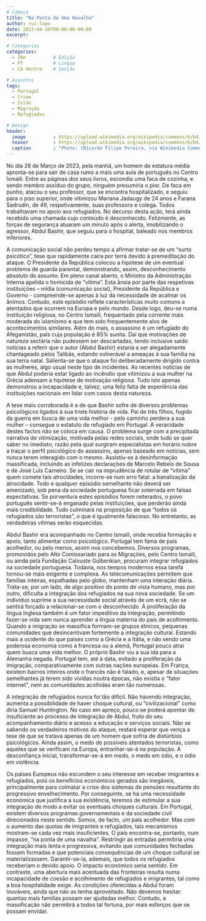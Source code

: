 ```yaml
---
# Cabeça
title: "Na Ponta de Uma Navalha"
author: rui-lopo
date: 2023-04-30T00:00:00-00:00
excerpt:

# Categorias
categories:
  - 20e          # Edição
  - PT           # Língua
  - Cá dentro    # Secção

# Assuntos
tags:
  - Portugal
  - Crime
  - Islão
  - Migração
  - Refugiados

# Design
header:
  image          : https://upload.wikimedia.org/wikipedia/commons/b/b4/Ismaili_Centre%2C_Lisbon%2C_Portugal_01.jpg
  teaser         : https://upload.wikimedia.org/wikipedia/commons/b/b4/Ismaili_Centre%2C_Lisbon%2C_Portugal_01.jpg
  caption        : "Photo: [Ricardo Filipe Pereira, via Wikimedia Commons](https://commons.wikimedia.org/wiki/File:Ismaili_Centre,_Lisbon,_Portugal_01.jpg)"
---
```


No dia 28 de Março de 2023, pela manhã, um homem de estatura média apronta-se para sair de casa rumo a mais uma aula de português no Centro Ismaili. Entre as páginas dos seus livros, escondia uma faca de cozinha, e sendo membro assíduo do grupo, ninguém presumiria o pior. De faca em punho, atacou o seu professor, que se encontra hospitalizado, e seguiu para o piso superior, onde vitimizou Mariana Jadaugy de 24 anos e Farana Sadrudin, de 49, respetivamente, suas professora e colega. Todos trabalhavam no apoio aos refugiados. No decurso desta ação, terá ainda recebido uma chamada cujo conteúdo é desconhecido. Felizmente, as forças de segurança atuaram um minuto após o alerta, imobilizando o agressor, Abdul Bashir, que seguiu para o hospital, baleado nos membros inferiores.

A comunicação social não perdeu tempo a afirmar tratar-se de um “surto psicótico”, tese que rapidamente caíra por terra devido à premeditação do ataque. O Presidente da República colocou a hipótese de um eventual problema de guarda parental, demonstrando, assim, desconhecimento absoluto do assunto. Em pleno canal aberto, o Ministro da Administração Interna apelida o homicida de “vítima”. Esta ânsia por parte das respetivas instituições – mídia (comunicação social), Presidente da República e Governo - compreende-se apenas à luz da necessidade de acalmar os ânimos. Contudo, este episódio reflete características muito comuns a atentados que ocorrem na Europa e pelo mundo. Desde logo, deu-se numa instituição religiosa, no Centro Ismaili, frequentado pela corrente mais moderada do islamismo e que tem sido frequentemente alvo de acontecimentos similares. Além do mais, o assassino é um refugiado do Afeganistão, país cuja população é 85% sunita. Daí que motivações de natureza sectária não pudessem ser descartadas, tendo inclusive saído notícias a referir que o autor (Abdul Bashir) estaria a ser alegadamente chantageado pelos Talibãs, estando vulnerável a ameaças à sua família na sua terra natal. Salienta-se que o ataque foi deliberadamente dirigido contra as mulheres, algo usual neste tipo de incidentes. As recentes notícias de que Abdul poderia estar ligado ao incêndio que vitimizou a sua mulher na Grécia adensam a hipótese de motivação religiosa. Tudo isto apenas demonstrou a incapacidade e, talvez, uma feliz falta de experiência das instituições nacionais em lidar com casos desta natureza.

A tese mais corroborada é a de que Bashir sofre de diversos problemas psicológicos ligados à sua triste história de vida. Pai de três filhos, fugido da guerra em busca de uma vida melhor - pelo caminho perdera a sua mulher – consegue o estatuto de refugiado em Portugal. A veracidade destes factos não se coloca em causa. O problema surge com a precipitada narrativa de vitimização, motivada pelas redes sociais, onde tudo se quer saber no imediato, razão pela qual surgiram especialistas em horário nobre a traçar o perfil psicológico do assassino, apenas baseado em notícias, sem nunca terem interagido com o mesmo. Assistiu-se à desinformação massificada, incluindo as infelizes declarações de Marcelo Rebelo de Sousa e de José Luís Carneiro. Se se cair na imprudência de rotular de “vítima” quem comete tais atrocidades, incorre-se num erro fatal: a banalização da atrocidade. Todo e qualquer episódio semelhante não deverá ser amenizado, sob pena da sociedade portuguesa ficar soterrada em falsas expectativas. Se porventura estes episódios forem reiterados, o povo português sentir-se-á enganado pelas instituições, que perderão ainda mais credibilidade. Tudo culminará na proposição de que “todos os refugiados são terroristas”, o que é igualmente falacioso. No entretanto, as verdadeiras vítimas serão esquecidas.

Abdul Bashir era acompanhado no Centro Ismaili, onde recebia formação e apoio, tanto alimentar como psicológico. Portugal tem fama de país acolhedor, ou pelo menos, assim nos concebemos. Diversos programas, promovidos pelo Alto Comissariado para as Migrações, pelo Centro Ismaili, ou ainda pela Fundação Calouste Gulbenkian, procuram integrar refugiados na sociedade portuguesa. Todavia, nos tempos modernos essa tarefa tornou-se mais exigente e complexa. As telecomunicações permitem que famílias inteiras, espalhadas pelo globo, mantenham uma interação diária. Trata-se, por um lado, de algo positivo do ponto de vista humano, mas por outro, dificulta a integração dos refugiados na sua nova sociedade. Se um indivíduo suprime a sua necessidade social através de um ecrã, não se sentirá forçado a relacionar-se com o desconhecido. A proliferação da língua inglesa também é um fator impeditivo da integração, permitindo fazer-se vida sem nunca aprender a língua materna do país de acolhimento. Quando a imigração se massifica formam-se grupos étnicos, pequenas comunidades que desincentivam fortemente a integração cultural. Estando mais a ocidente do que países como a Grécia e a Itália, e não sendo uma poderosa economia como a francesa ou a alemã, Portugal pouco atrai quem busca uma vida melhor. O próprio Bashir viu a sua ida para a Alemanha negada. Portugal tem, até à data, evitado a proliferação da imigração, comparativamente com outras nações europeias. Em França, existem bairros inteiros onde o francês não é falado, e, apesar de situações semelhantes já terem sido vividas noutra épocas, não existia o “fator internet”, nem as comunidades acolhidas eram tão numerosas.

A integração de refugiados nunca foi tão difícil. Não havendo integração, aumenta a possibilidade de haver choque cultural, ou “civilizacional” como diria Samuel Huntington. No caso em apreço, pouco se poderá apontar de insuficiente ao processo de integração de Abdul, fruto do seu acompanhamento diário e acesso a educação e serviços sociais. Não se sabendo os verdadeiros motivos do ataque, restará esperar que vença a tese de que se tratava apenas de um homem que sofria de distúrbios psicológicos. Ainda assim, o medo de possíveis atentados terroristas, como aqueles que se verificam na Europa, entranhar-se-á na população. A desconfiança inicial, transformar-se-á em medo, o medo em ódio, e o ódio em violência.

Os países Europeus não escondem o seu interesse em receber imigrantes e refugiados, pois os benefícios económicos gerados são inegáveis, principalmente para colmatar a crise dos sistemas de pensões resultante do progressivo envelhecimento. Por conseguinte, se há uma necessidade económica que justifica a sua existência, teremos de estimular a sua integração de modo a evitar os eventuais choques culturais. Em Portugal, existem diversos programas governamentais e da sociedade civil direcionados neste sentido. Somos, de facto, um país acolhedor. Mas com o aumento das quotas de imigrantes e refugiados, tais mecanismos mostram-se cada vez mais insuficientes. O país encontra-se, portanto, num impasse, “na ponta de uma navalha”. Restringir as entradas permitiria uma integração mais lenta e progressiva, evitando que comunidades fechadas fossem formadas e que potenciais consequências de um choque cultural se materializassem. Garantir-se-ia, ademais, que todos os refugiados receberiam o devido apoio. O impacto económico seria sentido. Em contraste, uma abertura mais acentuada das fronteiras resulta numa incapacidade de coesão e acolhimento de refugiados e imigrantes, tal como a boa hospitalidade exige. As condições oferecidas a Abdul foram louváveis, ainda que não as tenha aproveitado. Não devemos hesitar: quantas mais famílias possam ser ajudadas melhor. Contudo, a massificação não permitirá a todos tal fortuna, por mais esforços que se possam envidar.